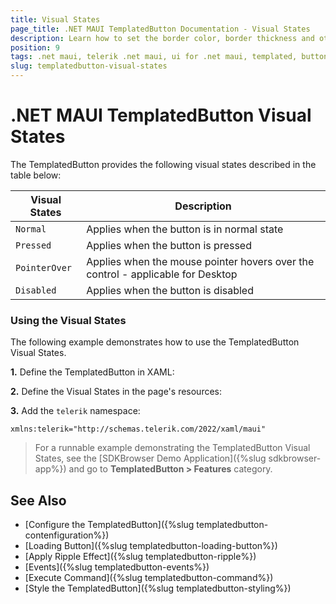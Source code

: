 ```yaml
---
title: Visual States
page_title: .NET MAUI TemplatedButton Documentation - Visual States
description: Learn how to set the border color, border thickness and other in different Visual States of the Telerik TemplatedButton for .NET MAUI.
position: 9
tags: .net maui, telerik .net maui, ui for .net maui, templated, button, microsoft .net maui
slug: templatedbutton-visual-states
---
```


# .NET MAUI TemplatedButton Visual States

The TemplatedButton provides the following visual states described in the table below:

| Visual States | Description |
| ------------- | --------------- |
| `Normal` | Applies when the button is in normal state |
| `Pressed` | Applies when the button is pressed |
| `PointerOver` | Applies when the mouse pointer hovers over the control - applicable for Desktop |
| `Disabled` | Applies when the button is disabled |

### Using the Visual States

The following example demonstrates how to use the TemplatedButton Visual States.

**1.** Define the TemplatedButton in XAML:

<snippet id='templatedbutton-visual-states' />

**2.** Define the Visual States in the page's resources:

<snippet id='templatedbutton-visual-states-resources' />

**3.** Add the `telerik` namespace:

```XAML
xmlns:telerik="http://schemas.telerik.com/2022/xaml/maui"
```

> For a runnable example demonstrating the TemplatedButton Visual States, see the [SDKBrowser Demo Application]({%slug sdkbrowser-app%}) and go to **TemplatedButton > Features** category.

## See Also

- [Configure the TemplatedButton]({%slug templatedbutton-contenfiguration%})
- [Loading Button]({%slug templatedbutton-loading-button%})
- [Apply Ripple Effect]({%slug templatedbutton-ripple%})
- [Events]({%slug templatedbutton-events%})
- [Execute Command]({%slug templatedbutton-command%})
- [Style the TemplatedButton]({%slug templatedbutton-styling%})